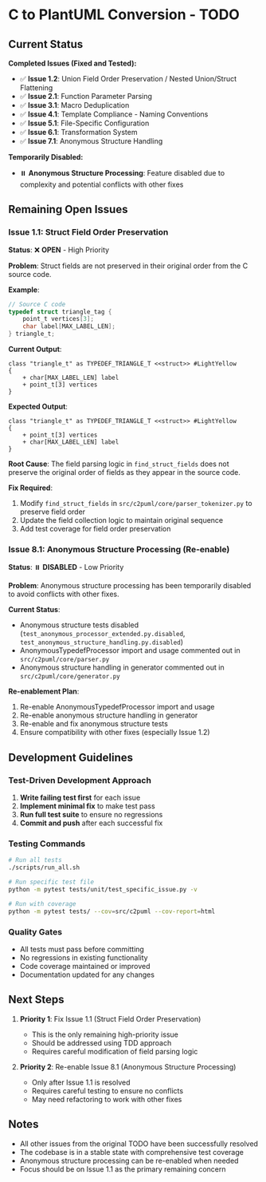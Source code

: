 # C to PlantUML Conversion - TODO

## Current Status

**Completed Issues (Fixed and Tested):**
- ✅ **Issue 1.2**: Union Field Order Preservation / Nested Union/Struct Flattening
- ✅ **Issue 2.1**: Function Parameter Parsing
- ✅ **Issue 3.1**: Macro Deduplication
- ✅ **Issue 4.1**: Template Compliance - Naming Conventions
- ✅ **Issue 5.1**: File-Specific Configuration
- ✅ **Issue 6.1**: Transformation System
- ✅ **Issue 7.1**: Anonymous Structure Handling

**Temporarily Disabled:**
- ⏸️ **Anonymous Structure Processing**: Feature disabled due to complexity and potential conflicts with other fixes

## Remaining Open Issues

### Issue 1.1: Struct Field Order Preservation
**Status**: ❌ **OPEN** - High Priority

**Problem**: Struct fields are not preserved in their original order from the C source code.

**Example**:
```c
// Source C code
typedef struct triangle_tag {
    point_t vertices[3];
    char label[MAX_LABEL_LEN];
} triangle_t;
```

**Current Output**:
```plantuml
class "triangle_t" as TYPEDEF_TRIANGLE_T <<struct>> #LightYellow
{
    + char[MAX_LABEL_LEN] label
    + point_t[3] vertices
}
```

**Expected Output**:
```plantuml
class "triangle_t" as TYPEDEF_TRIANGLE_T <<struct>> #LightYellow
{
    + point_t[3] vertices
    + char[MAX_LABEL_LEN] label
}
```

**Root Cause**: The field parsing logic in `find_struct_fields` does not preserve the original order of fields as they appear in the source code.

**Fix Required**:
1. Modify `find_struct_fields` in `src/c2puml/core/parser_tokenizer.py` to preserve field order
2. Update the field collection logic to maintain original sequence
3. Add test coverage for field order preservation

### Issue 8.1: Anonymous Structure Processing (Re-enable)
**Status**: ⏸️ **DISABLED** - Low Priority

**Problem**: Anonymous structure processing has been temporarily disabled to avoid conflicts with other fixes.

**Current Status**:
- Anonymous structure tests disabled (`test_anonymous_processor_extended.py.disabled`, `test_anonymous_structure_handling.py.disabled`)
- AnonymousTypedefProcessor import and usage commented out in `src/c2puml/core/parser.py`
- Anonymous structure handling in generator commented out in `src/c2puml/core/generator.py`

**Re-enablement Plan**:
1. Re-enable AnonymousTypedefProcessor import and usage
2. Re-enable anonymous structure handling in generator
3. Re-enable and fix anonymous structure tests
4. Ensure compatibility with other fixes (especially Issue 1.2)

## Development Guidelines

### Test-Driven Development Approach
1. **Write failing test first** for each issue
2. **Implement minimal fix** to make test pass
3. **Run full test suite** to ensure no regressions
4. **Commit and push** after each successful fix

### Testing Commands
```bash
# Run all tests
./scripts/run_all.sh

# Run specific test file
python -m pytest tests/unit/test_specific_issue.py -v

# Run with coverage
python -m pytest tests/ --cov=src/c2puml --cov-report=html
```

### Quality Gates
- All tests must pass before committing
- No regressions in existing functionality
- Code coverage maintained or improved
- Documentation updated for any changes

## Next Steps

1. **Priority 1**: Fix Issue 1.1 (Struct Field Order Preservation)
   - This is the only remaining high-priority issue
   - Should be addressed using TDD approach
   - Requires careful modification of field parsing logic

2. **Priority 2**: Re-enable Issue 8.1 (Anonymous Structure Processing)
   - Only after Issue 1.1 is resolved
   - Requires careful testing to ensure no conflicts
   - May need refactoring to work with other fixes

## Notes

- All other issues from the original TODO have been successfully resolved
- The codebase is in a stable state with comprehensive test coverage
- Anonymous structure processing can be re-enabled when needed
- Focus should be on Issue 1.1 as the primary remaining concern